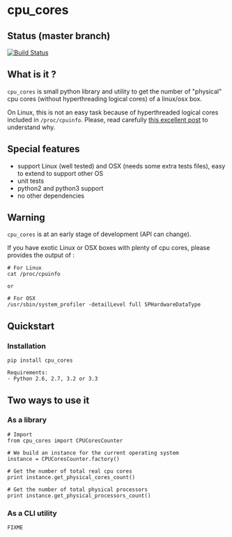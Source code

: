 # cpu_cores

## Status (master branch)

[![Build Status](https://travis-ci.org/thefab/cpu_cores.png)](https://travis-ci.org/thefab/cpu_cores)

## What is it ?

`cpu_cores` is small python library and utility to get the number of "physical" cpu cores (without hyperthreading logical cores) of a linux/osx box.

On Linux, this is not an easy task because of hyperthreaded logical cores included in `/proc/cpuinfo`. Please, read carefully [this excellent post](http://www.richweb.com/cpu_info) to understand why.

## Special features

- support Linux (well tested) and OSX (needs some extra tests files), easy to extend to support other OS
- unit tests
- python2 and python3 support
- no other dependencies

## Warning

`cpu_cores` is at an early stage of development (API can change).

If you have exotic Linux or OSX boxes with plenty of cpu cores, please provides the output of :

    # For Linux
    cat /proc/cpuinfo

    or

    # For OSX
    /usr/sbin/system_profiler -detailLevel full SPHardwareDataType

## Quickstart

### Installation

    pip install cpu_cores

    Requirements: 
    - Python 2.6, 2.7, 3.2 or 3.3

## Two ways to use it

### As a library

    # Import
    from cpu_cores import CPUCoresCounter

    # We build an instance for the current operating system
    instance = CPUCoresCounter.factory()

    # Get the number of total real cpu cores
    print instance.get_physical_cores_count()

    # Get the number of total physical processors
    print instance.get_physical_processors_count()

### As a CLI utility

    FIXME
